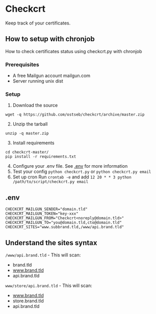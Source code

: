 # Checkcrt
Keep track of your certificates.

## How to setup with chronjob
How to check certificates status using checkcrt.py with chronjob

### Prerequisites
* A free Mailgun account mailgun.com
* Server running unix dist

### Setup
1. Download the source
```
wget -q https://github.com/ostseb/checkcrt/archive/master.zip
```

2. Unzip the tarball
```
unzip -q master.zip 
```

3. Install requirements
```
cd checkcrt-master/
pip install -r requirements.txt
```

4. Configure your .env file. See [.env](#.env) for more information
5. Test your config `python checkcrt.py` or `python checkcrt.py email`
6. Set up cron
Run `crontab -e` and add `12 20 * * 3 python /path/to/script/checkcrt.py email`

## .env
```
CHECKCRT_MAILGUN_SENDER="domain.tld"
CHECKCRT_MAILGUN_TOKEN="key-xxx"
CHECKCRT_MAILGUN_FROM="Checkcrt<noreply@domain.tld>"
CHECKCRT_MAILGUN_TO="you@domain.tld,cto@domain.tld"
CHECKCRT_SITES="www.subbrand.tld,/www/api.brand.tld"
```

## Understand the sites syntax

`/www/api.brand.tld` - This will scan:
* brand.tld
* www.brand.tld
* api.brand.tld

`www/store/api.brand.tld` - This will scan:
* www.brand.tld
* store.brand.tld
* api.brand.tld
